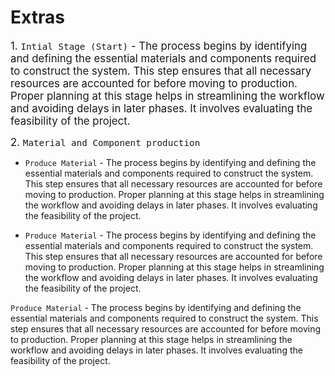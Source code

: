 # Extras
<big> 1. `Intial Stage (Start)` - The process begins by identifying and defining the essential materials and components required to construct the system. This step ensures that all necessary resources are accounted for before moving to production. Proper planning at this stage helps in streamlining the workflow and avoiding delays in later phases. It involves evaluating the feasibility of the project.</big>

<big> 2. `Material and Component production` </big>

  - `Produce Material` - The process begins by identifying and defining the essential materials and components required to 
     construct the system. This step ensures that all necessary resources are accounted for before moving to production. 
     Proper planning at this stage helps in streamlining the workflow and avoiding delays in later phases. It involves 
     evaluating the feasibility of the project.

  - `Produce Material` - The process begins by identifying and defining the essential materials and components required to 
     construct the system. This step ensures that all necessary resources are accounted for before moving to production. 
     Proper planning at this stage helps in streamlining the workflow and avoiding delays in later phases. It involves 
     evaluating the feasibility of the project.

`Produce Material` - The process begins by identifying and defining the essential materials and components required to construct the system. This step ensures that all necessary resources are accounted for before moving to production. Proper planning at this stage helps in streamlining the workflow and avoiding delays in later phases. It involves evaluating the feasibility of the project.


